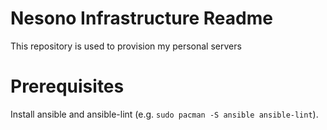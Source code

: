 # Nesono Infrastructure Readme

This repository is used to provision my personal servers

# Prerequisites

Install ansible and ansible-lint (e.g. `sudo pacman -S ansible ansible-lint`).
